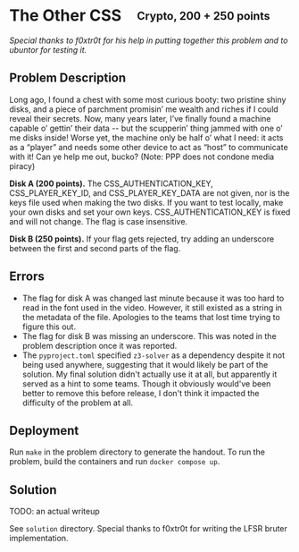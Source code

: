 # The Other CSS&emsp;<sub><sup>Crypto, 200 + 250 points</sup></sub>

_Special thanks to f0xtr0t for his help in putting together this problem and to ubuntor for testing it._

## Problem Description

Long ago, I found a chest with some most curious booty: two pristine shiny disks, and a piece of parchment promisin’ me wealth and riches if I could reveal their secrets. Now, many years later, I’ve finally found a machine capable o’ gettin’ their data -- but the scupperin’ thing jammed with one o’ me disks inside! Worse yet, the machine only be half o’ what I need: it acts as a “player” and needs some other device to act as “host” to communicate with it! Can ye help me out, bucko? (Note: PPP does not condone media piracy)

**Disk A (200 points).** The CSS_AUTHENTICATION_KEY, CSS_PLAYER_KEY_ID, and CSS_PLAYER_KEY_DATA are not given, nor is the keys file used when making the two disks. If you want to test locally, make your own disks and set your own keys. CSS_AUTHENTICATION_KEY is fixed and will not change. The flag is case insensitive.

**Disk B (250 points).** If your flag gets rejected, try adding an underscore between the first and second parts of the flag.

## Errors

- The flag for disk A was changed last minute because it was too hard to read in the font used in the video.  However, it still existed as a string in the metadata of the file.  Apologies to the teams that lost time trying to figure this out.
- The flag for disk B was missing an underscore.  This was noted in the problem description once it was reported.
- The `pyproject.toml` specified `z3-solver` as a dependency despite it not being used anywhere, suggesting that it would likely be part of the solution.  My final solution didn't actually use it at all, but apparently it served as a hint to some teams.  Though it obviously would've been better to remove this before release, I don't think it impacted the difficulty of the problem at all.

## Deployment

Run `make` in the problem directory to generate the handout.  To run the problem, build the containers and run `docker compose up`.

## Solution

TODO: an actual writeup

See `solution` directory.  Special thanks to f0xtr0t for writing the LFSR bruter implementation.
